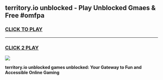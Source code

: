 
## territory.io unblocked - Play Unblocked Gmaes & Free #omfpa
<h3>
<a href="https://news.freeplayer.one?title=territory.io_unblocked&ref=26F">CLICK TO PLAY</a></h3>
<hr>

<h3>
<a href="https://news.freeplayer.one?title=territory.io_unblocked&ref=26F">CLICK 2 PLAY</a>
  
</h3>

<a href="https://news.freeplayer.one?title=territory.io_unblocked&ref=26F/"><img src="https://clearcache.store/games.png"></a>


**territory.io unblocked games unblocked: Your Gateway to Fun and Accessible Online Gaming**
